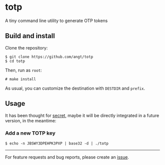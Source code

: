 # totp
A tiny command line utility to generate OTP tokens

## Build and install

Clone the repository:

    $ git clone https://github.com/angt/totp
    $ cd totp

Then, run as `root`:

    # make install

As usual, you can customize the destination with `DESTDIR` and `prefix`.

## Usage

It has been thought for [secret](https://github.com/angt/secret),
maybe it will be directly integrated in a future version, in the meantime:

### Add a new TOTP key

    $ echo -n JBSWY3DPEHPK3PXP | base32 -d | ./totp

---

For feature requests and bug reports,
please create an [issue](https://github.com/angt/totp/issues).
